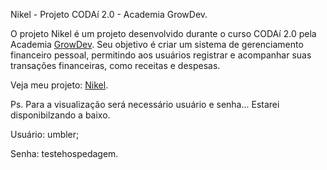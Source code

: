 Nikel - Projeto CODAí 2.0 - Academia GrowDev.

O projeto Nikel é um projeto desenvolvido durante o curso CODAí 2.0 pela Academia [GrowDev](https://plataforma.growdev.com.br).
Seu objetivo é criar um sistema de gerenciamento financeiro pessoal, permitindo aos usuários registrar e acompanhar suas transações financeiras, como receitas e despesas.

Veja meu projeto: [Nikel](http://codai-nikel-wesleygomes-com.umbler.net/).

Ps. Para a visualização será necessário usuário e senha... Estarei disponibilzando a baixo. 

Usuário: umbler;

Senha: testehospedagem.
